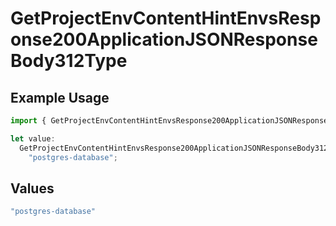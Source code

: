 # GetProjectEnvContentHintEnvsResponse200ApplicationJSONResponseBody312Type

## Example Usage

```typescript
import { GetProjectEnvContentHintEnvsResponse200ApplicationJSONResponseBody312Type } from "@vercel/sdk/models/operations/getprojectenv.js";

let value:
  GetProjectEnvContentHintEnvsResponse200ApplicationJSONResponseBody312Type =
    "postgres-database";
```

## Values

```typescript
"postgres-database"
```